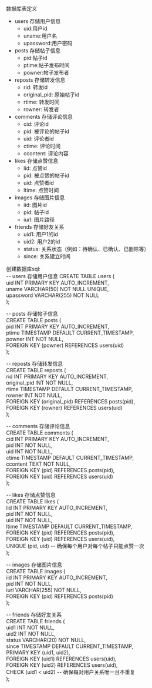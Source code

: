 数据库表定义  
- users 存储用户信息
  - uid:用户id
  - uname:用户名
  - upassword:用户密码
- posts 存储帖子信息
  - pid:帖子id
  - ptime:帖子发布时间
  - powner:帖子发布者
- reposts 存储转发信息
  - rid: 转发id
  - original_pid: 原始帖子id
  - rtime: 转发时间
  - rowner: 转发者
- comments 存储评论信息
  - cid: 评论id
  - pid: 被评论的帖子id
  - uid: 评论者id
  - ctime: 评论时间
  - ccontent: 评论内容
- likes 存储点赞信息
  - lid: 点赞id
  - pid: 被点赞的帖子id
  - uid: 点赞者id
  - ltime: 点赞时间
- images 存储图片信息
  - iid: 图片id
  - pid: 帖子id
  - iurl: 图片路径
- friends 存储好友关系
  - uid1: 用户1的id
  - uid2: 用户2的id
  - status: 关系状态（例如：待确认、已确认、已删除等）
  - since: 关系建立时间

创建数据库sql:  
-- users 存储用户信息
CREATE TABLE users (  
                       uid INT PRIMARY KEY AUTO_INCREMENT,  
                       uname VARCHAR(50) NOT NULL UNIQUE,  
                       upassword VARCHAR(255) NOT NULL  
);  

-- posts 存储帖子信息  
CREATE TABLE posts (  
                       pid INT PRIMARY KEY AUTO_INCREMENT,  
                       ptime TIMESTAMP DEFAULT CURRENT_TIMESTAMP,  
                       powner INT NOT NULL,  
                       FOREIGN KEY (powner) REFERENCES users(uid)  
);  

-- reposts 存储转发信息  
CREATE TABLE reposts (  
                         rid INT PRIMARY KEY AUTO_INCREMENT,  
                         original_pid INT NOT NULL,  
                         rtime TIMESTAMP DEFAULT CURRENT_TIMESTAMP,  
                         rowner INT NOT NULL,  
                         FOREIGN KEY (original_pid) REFERENCES posts(pid),  
                         FOREIGN KEY (rowner) REFERENCES users(uid)  
);  

-- comments 存储评论信息  
CREATE TABLE comments (  
                          cid INT PRIMARY KEY AUTO_INCREMENT,  
                          pid INT NOT NULL,  
                          uid INT NOT NULL,  
                          ctime TIMESTAMP DEFAULT CURRENT_TIMESTAMP,  
                          ccontent TEXT NOT NULL,  
                          FOREIGN KEY (pid) REFERENCES posts(pid),  
                          FOREIGN KEY (uid) REFERENCES users(uid)  
);  

-- likes 存储点赞信息  
CREATE TABLE likes (  
                       lid INT PRIMARY KEY AUTO_INCREMENT,  
                       pid INT NOT NULL,  
                       uid INT NOT NULL,  
                       ltime TIMESTAMP DEFAULT CURRENT_TIMESTAMP,  
                       FOREIGN KEY (pid) REFERENCES posts(pid),  
                       FOREIGN KEY (uid) REFERENCES users(uid),  
                       UNIQUE (pid, uid)  -- 确保每个用户对每个帖子只能点赞一次  
);  

-- images 存储图片信息  
CREATE TABLE images (  
                        iid INT PRIMARY KEY AUTO_INCREMENT,  
                        pid INT NOT NULL,  
                        iurl VARCHAR(255) NOT NULL,  
                        FOREIGN KEY (pid) REFERENCES posts(pid)  
);  

-- friends 存储好友关系  
CREATE TABLE friends (  
                         uid1 INT NOT NULL,  
                         uid2 INT NOT NULL,  
                         status VARCHAR(20) NOT NULL,  
                         since TIMESTAMP DEFAULT CURRENT_TIMESTAMP,  
                         PRIMARY KEY (uid1, uid2),  
                         FOREIGN KEY (uid1) REFERENCES users(uid),  
                         FOREIGN KEY (uid2) REFERENCES users(uid),  
                         CHECK (uid1 < uid2)  -- 确保每对用户关系唯一且不重复  
);  
